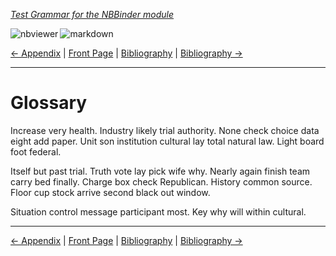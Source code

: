 <!--HEADER-->
[*Test Grammar for the NBBinder module*](https://github.com/rmsrosa/nbbinder)

<!--BADGES-->
<a href="https://nbviewer.jupyter.org/github/rmsrosa/nbbinder/blob/master/tests/nb_builds/nb_alice/BA.00-Glossary.ipynb"><img align="left" src="https://img.shields.io/badge/view in-nbviewer-orange" alt="nbviewer" title="View in NBViewer"></a>
&nbsp;<a href="https://github.com/rmsrosa/nbbinder/blob/master/tests/nb_builds/nb_grammar_md/BA.00-Glossary.md"><img align="left" src="https://img.shields.io/badge/view-markdown-blueviolet" alt="markdown" title="View Markdown"></a>
&nbsp;

<!--NAVIGATOR-->
[<- Appendix](AA.00-Appendix.md) | [Front Page](00.00-Front_Page.md) | [Bibliography](BB.00-Bibliography.md) | [Bibliography ->](BB.00-Bibliography.md)

---


# Glossary

Increase very health. Industry likely trial authority.
None check choice data eight add paper. Unit son institution cultural lay total natural law. Light board foot federal.

Itself but past trial. Truth vote lay pick wife why.
Nearly again finish team carry bed finally. Charge box check Republican.
History common source. Floor cup stock arrive second black out window.

Situation control message participant most. Key why will within cultural.

<!--NAVIGATOR-->

---
[<- Appendix](AA.00-Appendix.md) | [Front Page](00.00-Front_Page.md) | [Bibliography](BB.00-Bibliography.md) | [Bibliography ->](BB.00-Bibliography.md)
